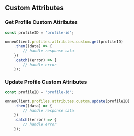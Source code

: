## Custom Attributes

### Get Profile Custom Attributes

```javascript
const profileID = 'profile-id';

omneoClient.profiles.attributes.custom.get(profileID)
    .then((data) => {
        // handle response data
    })
    .catch((error) => {
        // handle error
    });
```

### Update Profile Custom Attributes

```javascript
const profileID = 'profile-id';

omneoClient.profiles.attributes.custom.update(profileID)
    .then((data) => {
        // handle response data
    })
    .catch((error) => {
        // handle error
    });
```